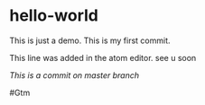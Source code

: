 # hello-world
This is just a demo.
This is my first commit.

This line was added in the atom editor.
see u soon

*This is a commit on master branch*

#Gtm
